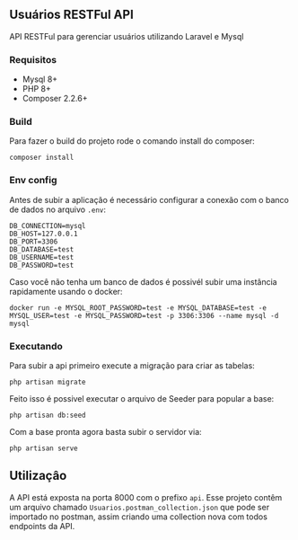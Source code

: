 ## Usuários RESTFul API

API RESTFul para gerenciar usuários utilizando Laravel e Mysql

### Requisitos

- Mysql 8+
- PHP 8+
- Composer 2.2.6+

### Build

Para fazer o build do projeto rode o comando install do composer:

```
composer install
```

### Env config

Antes de subir a aplicação é necessário configurar a conexão com o banco de dados no arquivo `.env`:

```
DB_CONNECTION=mysql
DB_HOST=127.0.0.1
DB_PORT=3306
DB_DATABASE=test
DB_USERNAME=test
DB_PASSWORD=test
```

Caso você não tenha um banco de dados é possivél subir uma instância rapidamente usando o docker:

```
docker run -e MYSQL_ROOT_PASSWORD=test -e MYSQL_DATABASE=test -e MYSQL_USER=test -e MYSQL_PASSWORD=test -p 3306:3306 --name mysql -d mysql
```

### Executando

Para subir a api primeiro execute a migração para criar as tabelas:

```
php artisan migrate
```

Feito isso é possivel executar o arquivo de Seeder para popular a base:

```
php artisan db:seed
```

Com a base pronta agora basta subir o servidor via:

```
php artisan serve
```

## Utilizaçâo

A API está exposta na porta 8000 com o prefixo `api`. Esse projeto contêm um arquivo chamado `Usuarios.postman_collection.json`
que pode ser importado no postman, assim criando uma collection nova com todos endpoints da API.
